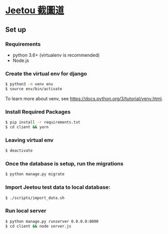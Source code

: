 # [Jeetou 截圖道](https://jeetou.com)

## Set up

### Requirements
* python 3.6+ (virtualenv is recommended)
* Node.js

### Create the virtual env for django

```bash
$ python3 -m venv env
$ source env/bin/activate
```

To learn more about venv, see https://docs.python.org/3/tutorial/venv.html.

### Install Required Packages
```bash
$ pip install -r requirements.txt
$ cd client && yarn
```

### Leaving virtual env
```bash
$ deactivate
```

### Once the database is setup, run the migrations
```bash
$ python manage.py migrate
```

### Import Jeetou test data to local database:
```bash
$ ./scripts/import_data.sh
```

### Run local server
```bash
$ python manage.py runserver 0.0.0.0:8000
$ cd client && node server.js
```
